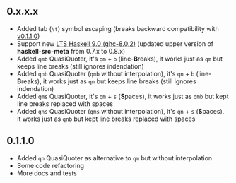 ## <a name="v0.x.x.x"></a>0.x.x.x

* Added tab (`\t`) symbol escaping
  (breaks backward compatibility with [v0.1.1.0](#v0.1.1.0))
* Support new [LTS Haskell 9.0 (ghc-8.0.2)](https://www.stackage.org/lts-9.0)
  (updated upper version of **haskell-src-meta** from 0.7.x to 0.8.x)
* Added `qmb` QuasiQuoter,
  it's `qm` + `b` (line-<b>B</b>reaks),
  it works just as `qm` but keeps line breaks (still ignores indendation)
* Added `qnb` QuasiQuoter (`qmb` without interpolation),
  it's `qn` + `b` (line-<b>B</b>reaks),
  it works just as `qn` but keeps line breaks (still ignores indendation)
* Added `qms` QuasiQuoter,
  it's `qm` + `s` (<b>S</b>paces),
  it works just as `qmb` but kept line breaks replaced with spaces
* Added `qns` QuasiQuoter (`qms` without interpolation),
  it's `qn` + `s` (<b>S</b>paces),
  it works just as `qnb` but kept line breaks replaced with spaces

## <a name="v0.1.1.0"></a>0.1.1.0

* Added `qn` QuasiQuoter as alternative to `qm` but without interpolation
* Some code refactoring
* More docs and tests
